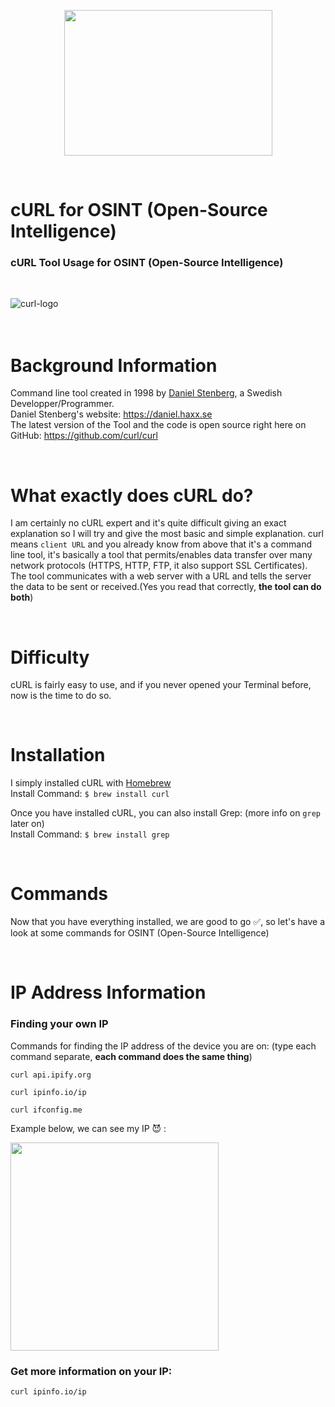 <p align="center"> <img width="333" height="233" src="https://user-images.githubusercontent.com/104733166/186285439-d9463805-3354-429a-baf4-3e960826028f.gif"><p/>

<br>

# cURL for OSINT (Open-Source Intelligence)
### cURL Tool Usage for OSINT (Open-Source Intelligence)

<br>

![curl-logo](https://user-images.githubusercontent.com/104733166/186279152-3ca718a8-966c-48ac-b1f8-061435f57af6.svg)
<br>
<br>
<br>

# Background Information
Command line tool created in 1998 by [Daniel Stenberg](https://twitter.com/bagder), a Swedish Developper/Programmer.
<br>
Daniel Stenberg's website: https://daniel.haxx.se
<br>
The latest version of the Tool and the code is open source right here on GitHub: https://github.com/curl/curl

<br>

# What exactly does cURL do?
I am certainly no cURL expert and it's quite difficult giving an exact explanation so I will try and give the most basic and simple explanation.
curl means `client URL` and you already know from above that it's a command line tool, it's basically a tool that permits/enables data transfer over many network protocols (HTTPS, HTTP, FTP, it also support SSL Certificates). The tool communicates with a web server with a URL and tells the server the data to be sent or received.(Yes you read that correctly, **the tool can do both**)

<br>

# Difficulty
cURL is fairly easy to use, and if you never opened your Terminal before, now is the time to do so. 

<br>

# Installation
I simply installed cURL with [Homebrew](https://formulae.brew.sh/formula/curl)
<br>
Install Command: 
```$ brew install curl```
<br>

Once you have installed cURL, you can also install Grep: (more info on `grep` later on)
<br>
Install Command: 
```$ brew install grep```

<br>

# Commands
Now that you have everything installed, we are good to go ✅, so let's have a look at some commands for OSINT (Open-Source Intelligence)

<br>

# IP Address Information
### Finding your own IP
Commands for finding the IP address of the device you are on: (type each command separate, **each command does the same thing**)

 ```curl api.ipify.org```

 ```curl ipinfo.io/ip```

 ```curl ifconfig.me```

Example below, we can see my IP 😈 :

<img width="333" src="https://user-images.githubusercontent.com/104733166/186289031-2dbec60b-de7a-4740-9452-98c7f8b40164.png">

### Get more information on your IP:
```curl ipinfo.io/ip```









